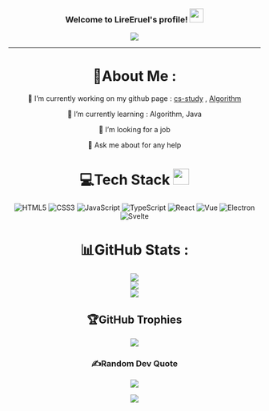 <h3 align="center">
  Welcome to LireEruel's profile!
  <img src="https://media.giphy.com/media/hvRJCLFzcasrR4ia7z/giphy.gif" width="28">
</h3>
<p align="center">
  <a href="https://github.com/CodeWhiteWeb/CodeWhiteWeb"><img src="https://readme-typing-svg.herokuapp.com?color=%2336BCF7&center=true&vCenter=true&lines=Hi+%2C+welcome+to+my+Github+page;I+am+CodeWhiteWeb;I+am+a+High+school+student;Web+Dev;Game+Dev;Bot+Dev;Crypto+Lover+%3C3">
  </a>
</p>

---
<div align="center">
  
# 💫About Me :
🔭 I’m currently working on my github page : <a href="https://github.com/LireEruel/cs-study">cs-study</a> , <a href="https://github.com/LireEruel/Algorithm">Algorithm</a>
  
🌱 I’m currently learning : Algorithm, Java

  👯 I’m looking for a job

  💬 Ask me about for any help

# 💻Tech Stack <img src = "https://media2.giphy.com/media/QssGEmpkyEOhBCb7e1/giphy.gif?cid=ecf05e47a0n3gi1bfqntqmob8g9aid1oyj2wr3ds3mg700bl&rid=giphy.gif" width = 32px> 
![HTML5](https://img.shields.io/badge/html5-%23E34F26.svg?style=for-the-badge&logo=html5&logoColor=white) 
![CSS3](https://img.shields.io/badge/css3-%231572B6.svg?style=for-the-badge&logo=css3&logoColor=white) 
![JavaScript](https://img.shields.io/badge/javascript-%23323330.svg?style=for-the-badge&logo=javascript&logoColor=%23F7DF1E) 
![TypeScript](https://img.shields.io/badge/TypeScript-%231572B6.svg?style=for-the-badge&logo=TypeScript&logoColor=white) 
![React](https://img.shields.io/badge/React-%230e1624.svg?style=for-the-badge&logo=React) 
![Vue](https://img.shields.io/badge/Vue.js-%23edf2ee.svg?style=for-the-badge&logo=Vue.js&logoColor=%#4FC08D) 
![Electron](https://img.shields.io/badge/Electron-%23363c47.svg?style=for-the-badge&logo=Electron&logoColor=%23a3d5d9) 
![Svelte](https://img.shields.io/badge/Svelte-%23f5ece4.svg?style=for-the-badge&logo=Svelte&logoColor=%23FF3E00) 

# 📊GitHub Stats :
![](https://github-readme-stats.vercel.app/api?username=LireEruel&theme=radical&hide_border=false&include_all_commits=false&count_private=false)<br/>
![](https://github-readme-streak-stats.herokuapp.com/?user=LireEruel&theme=radical&hide_border=false)<br/>
![](https://github-readme-stats.vercel.app/api/top-langs/?username=LireEruel&theme=radical&hide_border=false&include_all_commits=false&count_private=false&layout=compact)

## 🏆GitHub Trophies
![](https://github-profile-trophy.vercel.app/?username=LireEruel&theme=discord&no-frame=false&no-bg=false&margin-w=4)

### ✍️Random Dev Quote
![](https://quotes-github-readme.vercel.app/api?type=horizontal&theme=merko)

![](https://komarev.com/ghpvc/?username=LireEruel&label=Visitors+Count&color=brightgreen)
</div>

